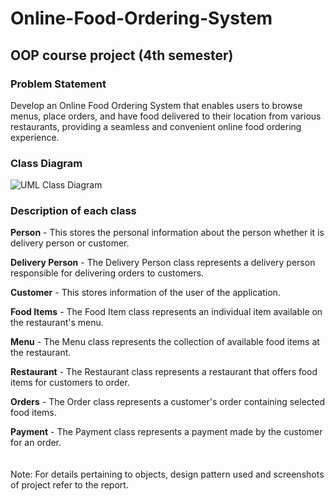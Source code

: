 # Online-Food-Ordering-System
## OOP course project (4th semester)

### Problem Statement
Develop an Online Food Ordering System that enables users to browse menus, place orders, and have food delivered to their location from various restaurants, providing a seamless and convenient online food ordering experience.
### Class Diagram
![UML Class Diagram](https://github.com/devajsanghvi15/Online-Food-Ordering-System/assets/136953523/bc28d726-2869-453a-bb5e-07559add4d14)
### Description of each class
**Person** - This stores the personal information about the person whether it is delivery person or customer.

**Delivery Person** - The Delivery Person class represents a delivery person responsible for delivering orders to customers.

**Customer** - This stores information of the user of the application.

**Food Items** - The Food Item class represents an individual item available on the restaurant's menu.

**Menu** - The Menu class represents the collection of available food items at the restaurant.

**Restaurant** - The Restaurant class represents a restaurant that offers food items for customers to order.

**Orders** - The Order class represents a customer's order containing selected food items.

**Payment** - The Payment class represents a payment made by the customer for an order.
<br />
<br />
<br />
Note: For details pertaining to objects, design pattern used and screenshots of project refer to the report.
